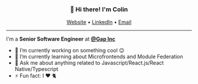 
<h3 align="center">👋 Hi there! I'm Colin</h3>
<p align="center">
  <a href="https://colinfran.com?utm_source=github&utm_medium=social">Website</a> •
  <a href="https://linkedin.com/in/colinfranceschini">LinkedIn</a> •
  <a href="mailto:hello@colinfran.com">Email</a>
</p>

---

I'm a **Senior Software Engineer** at **[@Gap Inc](https://www.gapinc.com)**  <br />

- 🔭 I’m currently working on something cool :wink:
- 🌱 I’m currently learning about Microfrontends and Module Federation
- 💬 Ask me about anything related to Javascript/React.js/React Native/Typescript
- ⚡ Fun fact: I ❤️️ 🐈
